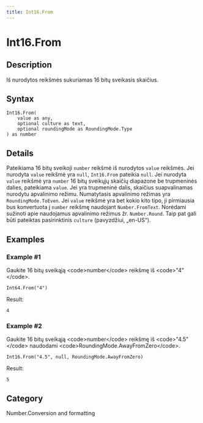 ```yaml
---
title: Int16.From
---
```


# Int16.From


## Description

Iš nurodytos reikšmės sukuriamas 16 bitų sveikasis skaičius.


## Syntax

```powerquery
Int16.From(
    value as any,
    optional culture as text,
    optional roundingMode as RoundingMode.Type
) as number
```


## Details

Pateikiama 16 bitų sveikoji <code>number</code> reikšmė iš nurodytos <code>value</code> reikšmės. Jei nurodyta <code>value</code> reikšmė yra <code>null</code>, <code>Int16.From</code> pateikia <code>null</code>. Jei nurodyta <code>value</code> reikšmė yra <code>number</code> 16 bitų sveikųjų skaičių diapazone be trupmeninės dalies, pateikiama <code>value</code>. Jei yra trupmeninė dalis, skaičius suapvalinamas nurodytu apvalinimo režimu. Numatytasis apvalinimo režimas yra <code>RoundingMode.ToEven</code>. Jei <code>value</code> reikšmė yra bet kokio kito tipo, ji pirmiausia bus konvertuota į <code>number</code> reikšmę naudojant <code>Number.FromText</code>. Norėdami sužinoti apie naudojamus apvalinimo režimus žr. <code>Number.Round</code>. Taip pat gali būti pateiktas pasirinktinis <code>culture</code> (pavyzdžiui, „en-US“).


## Examples

### Example #1 
Gaukite 16 bitų sveikąją &lt;code&gt;number&lt;/code&gt; reikšmę iš &lt;code&gt;&#34;4&#34;&lt;/code&gt;.
```powerquery
Int64.From("4")
```

Result: 
```powerquery
4
```


### Example #2 
Gaukite 16 bitų sveikąją &lt;code&gt;number&lt;/code&gt; reikšmę iš &lt;code&gt;&#34;4.5&#34;&lt;/code&gt; naudodami &lt;code&gt;RoundingMode.AwayFromZero&lt;/code&gt;.
```powerquery
Int16.From("4.5", null, RoundingMode.AwayFromZero)
```

Result: 
```powerquery
5
```




## Category
Number.Conversion and formatting
